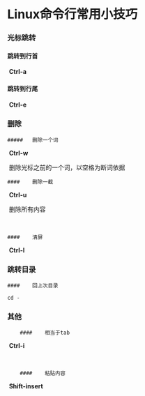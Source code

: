 # Linux命令行常用小技巧

### 光标跳转

#### 	跳转到行首

​		**Ctrl-a**



#### 	跳转到行尾

​		**Ctrl-e**



### 删除

	##### 	删除一个词

​		**Ctrl-w**

​		删除光标之前的一个词，以空格为断词依据



	#### 	删除一截

​		**Ctrl-u**

​		删除所有内容

​	

	#### 	清屏

​		**Ctrl-l**	







### 跳转目录

	#### 	回上次目录

```shell
cd -
```





### 其他

		#### 	相当于tab

​		**Ctrl-i**

​	

		#### 	粘贴内容

​		**Shift-insert**

​	